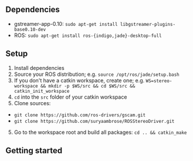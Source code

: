Dependencies
------------

* gstreamer-app-0.10: `sudo apt-get install libgstreamer-plugins-base0.10-dev`
* ROS: `sudo apt-get install ros-{indigo,jade}-desktop-full`

Setup
-----

1.  Install dependencies
2. Source your ROS distribution; e.g. `source /opt/ros/jade/setup.bash`
3. If you don't have a catkin workspace, create one; e.g. `WS=stereo-workspace && mkdir -p $WS/src && cd $WS/src && catkin_init_workspace`
3. `cd` into the `src` folder of your catkin workspace
4. Clone sources:
  * `git clone https://github.com/ros-drivers/gscam.git`
  * `git clone https://github.com/suryaambrose/ROSStereoDriver.git`
5. Go to the workspace root and build all packages: `cd .. && catkin_make`

Getting started
---------------

